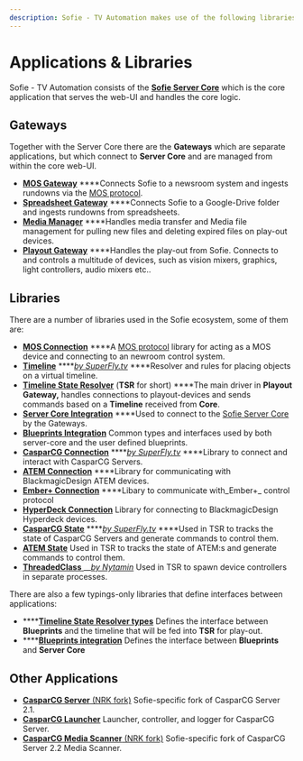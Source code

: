 ```yaml
---
description: Sofie - TV Automation makes use of the following libraries.
---
```


# Applications & Libraries

Sofie - TV Automation consists of the [**Sofie Server Core**](https://github.com/nrkno/tv-automation-server-core) which is the core application that serves the web-UI and handles the core logic.

## Gateways

Together with the Server Core there are the **Gateways** which are separate applications, but which connect to **Server Core** and are managed from within the core web-UI.

* [**MOS Gateway**](https://github.com/nrkno/tv-automation-mos-gateway) ****Connects Sofie to a newsroom system and ingests rundowns via the [MOS protocol](http://mosprotocol.com/).
* [**Spreadsheet Gateway**](https://github.com/SuperFlyTV/spreadsheet-gateway) ****Connects Sofie to a Google-Drive folder and ingests rundowns from spreadsheets.
* [**Media Manager**](https://github.com/nrkno/tv-automation-media-management) ****Handles media transfer and Media file management for pulling new files and deleting expired files on play-out devices.
* [**Playout Gateway**](https://github.com/nrkno/tv-automation-playout-gateway) ****Handles the play-out from Sofie. Connects to and controls a multitude of devices, such as vision mixers, graphics, light controllers, audio mixers etc..

## Libraries

There are a number of libraries used in the Sofie ecosystem, some of them are:

* [**MOS Connection**](https://github.com/nrkno/tv-automation-mos-connection/) ****A [MOS protocol](http://mosprotocol.com/) library for acting as a MOS device and connecting to an newroom control system.
* [**Timeline**](https://github.com/SuperFlyTV/supertimeline) ****[_by SuperFly.tv_](https://github.com/SuperFlyTV) ****Resolver and rules for placing objects on a virtual timeline.
* [**Timeline State Resolver**](https://github.com/nrkno/tv-automation-state-timeline-resolver) \(**TSR** for short\) ****The main driver in **Playout Gateway,** handles connections to playout-devices and sends commands based on a **Timeline** received from **Core**.
* [**Server Core Integration**](https://github.com/nrkno/tv-automation-server-core-integration) ****Used to connect to the [Sofie Server Core](https://github.com/nrkno/tv-automation-server-core) by the Gateways.
* [**Blueprints Integration**](https://github.com/nrkno/tv-automation-sofie-blueprints-integration) Common types and interfaces used by both server-core and the user defined blueprints.
* [**CasparCG Connection**](https://github.com/SuperFlyTV/casparcg-connection) ****[_by SuperFly.tv_](https://github.com/SuperFlyTV) ****Library to connect and interact with CasparCG Servers.
* [**ATEM Connection**](https://github.com/nrkno/tv-automation-atem-connection) ****Library for communicating with BlackmagicDesign ATEM devices.
* [**Ember+ Connection**](https://github.com/nrkno/tv-automation-emberplus-connection) ****Libary to communicate with_Ember+_ control protocol 
* [**HyperDeck Connection**](https://github.com/nrkno/tv-automation-hyperdeck-connection) Library for connecting to BlackmagicDesign Hyperdeck devices.
* [**CasparCG State**](https://github.com/superflytv/casparcg-state) ****[_by SuperFly.tv_](https://github.com/SuperFlyTV) ****Used in TSR to tracks the state of CasparCG Servers and generate commands to control them.
* [**ATEM State**](https://github.com/nrkno/tv-automation-atem-state)  Used in TSR to tracks the state of ATEM:s and generate commands to control them.
* [**ThreadedClass** ](https://github.com/nytamin/threadedClass)\_\_[_by Nytamin_](https://github.com/nytamin) Used in TSR to spawn device controllers in separate processes.

There are also a few typings-only libraries that define interfaces between applications:

* \*\*\*\*[**Timeline State Resolver types**](https://www.npmjs.com/package/timeline-state-resolver-types) Defines the interface between **Blueprints** and the timeline that will be fed into **TSR** for play-out.
* \*\*\*\*[**Blueprints integration**](https://www.npmjs.com/package/tv-automation-sofie-blueprints-integration) Defines the interface between **Blueprints** and **Server Core**

## Other Applications

* [**CasparCG Server** \(NRK fork\)](https://github.com/nrkno/tv-automation-casparcg-server) Sofie-specific fork of CasparCG Server 2.1.
* [**CasparCG Launcher**](https://github.com/nrkno/tv-automation-casparcg-launcher) Launcher, controller, and logger for CasparCG Server.
* [**CasparCG Media Scanner** \(NRK fork\)](https://github.com/nrkno/tv-automation-casparcg-server) Sofie-specific fork of CasparCG Server 2.2 Media Scanner.



